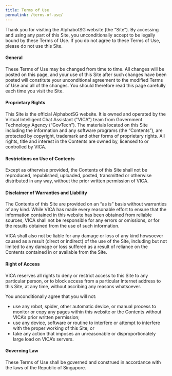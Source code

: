 ```yaml
---
title: Terms of Use
permalink: /terms-of-use/
---
```

Thank you for visiting the AlphabotSG website (the “Site”). By accessing and using any part of this Site, you unconditionally accept to be legally bound by these Terms of Use. If you do not agree to these Terms of Use, please do not use this Site.

#### **General**

These Terms of Use may be changed from time to time. All changes will be posted on this page, and your use of this Site after such changes have been posted will constitute your unconditional agreement to the modified Terms of Use and all of the changes. You should therefore read this page carefully each time you visit the Site.

#### **Proprietary Rights**

This Site is the official AlphabotSG website. It is owned and operated by the Virtual Intelligent Chat Assistant ("VICA") team from Government Technology Agency (“GovTech”). The materials located on this Site including the information and any software programs (the “Contents”), are protected by copyright, trademark and other forms of proprietary rights. All rights, title and interest in the Contents are owned by, licensed to or controlled by VICA.


#### **Restrictions on Use of Contents**
Except as otherwise provided, the Contents of this Site shall not be reproduced, republished, uploaded, posted, transmitted or otherwise distributed in any way, without the prior written permission of VICA.


#### **Disclaimer of Warranties and Liability**

The Contents of this Site are provided on an “as is” basis without warranties of any kind. While VICA has made every reasonable effort to ensure that the information contained in this website has been obtained from reliable sources, VICA shall not be responsible for any errors or omissions, or for the results obtained from the use of such information.

VICA shall also not be liable for any damage or loss of any kind howsoever caused as a result (direct or indirect) of the use of the Site, including but not limited to any damage or loss suffered as a result of reliance on the Contents contained in or available from the Site.

#### **Right of Access**

VICA reserves all rights to deny or restrict access to this Site to any particular person, or to block access from a particular Internet address to this Site, at any time, without ascribing any reasons whatsoever.

You unconditionally agree that you will not:
* use any robot, spider, other automatic device, or manual process to monitor or copy any pages within this website or the Contents without VICA’s prior written permission;
* use any device, software or routine to interfere or attempt to interfere with the proper working of this Site; or
* take any action that imposes an unreasonable or disproportionately large load on VICA’s servers.

#### **Governing Law**

These Terms of Use shall be governed and construed in accordance with the laws of the Republic of Singapore.
